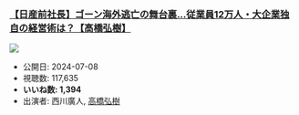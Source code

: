 ### [【日産前社長】ゴーン海外逃亡の舞台裏...従業員12万人・大企業独自の経営術は？【高橋弘樹】](https://www.youtube.com/watch?v=Mbkx01DT6Xc)
[![](https://img.youtube.com/vi/Mbkx01DT6Xc/sddefault.jpg)](https://www.youtube.com/watch?v=Mbkx01DT6Xc)
-   公開日: 2024-07-08
-   視聴数: 117,635
-   **いいね数: 1,394**
-   出演者: 西川廣人, [高橋弘樹](/rehacq_fan/people/高橋弘樹 "wikilink")
